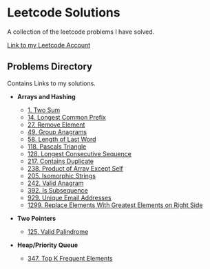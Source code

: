 # Leetcode Solutions
A collection of the leetcode problems I have solved.

[Link to my Leetcode Account](https://leetcode.com/jamespope/)

## Problems Directory
Contains Links to my solutions.
* **Arrays and Hashing**
  * [1. Two Sum](Arrays_And_Hashing/1_Two_Sum/solution.cpp)
  * [14. Longest Common Prefix](Arrays_And_Hashing/%2014_Longest_Common_Prefix/solution.cpp)
  * [27. Remove Element](Arrays_And_Hashing/27_Remove_Element/solution.cpp)
  * [49. Group Anagrams](Arrays_And_Hashing/49_Group_Anagrams/solution.cpp)
  * [58. Length of Last Word](Arrays_And_Hashing/58_Length_of_Last_Word/solution.cpp)
  * [118. Pascals Triangle](Arrays_And_Hashing/118_Pascals_Triangle/solution.cpp)
  * [128. Longest Consecutive Sequence](Arrays_And_Hashing/128_Longest_Consecutive_Sequence/solution.cpp)
  * [217. Contains Duplicate](Arrays_And_Hashing/217_Contains_Duplicate/solution.cpp)
  * [238. Product of Array Except Self](Arrays_And_Hashing/238_Product_Of_Array_Except_Self/Solution.cpp)
  * [205. Isomorphic Strings](Arrays_And_Hashing/205_Isomorphic_Strings/solution.cpp)
  * [242. Valid Anagram](Arrays_And_Hashing/242_Valid_Anagram/solution.cpp)
  * [392. Is Subsequence](Arrays_And_Hashing/392_Is_Subsequence/solution.cpp)
  * [929. Unique Email Addresses](Arrays_And_Hashing/929_Unique_Email_Addresses/solution.cpp)
  * [1299. Replace Elements With Greatest Elements on Right Side](Arrays_And_Hashing/1299_Replace_Elements_with_Greatest_Element_on_Right_Side/solution.cpp)

  
* **Two Pointers**
  * [125. Valid Palindrome](Two_Pointers/125_Valid_Palindrome/solution.cpp)

* **Heap/Priority Queue**
  * [347. Top K Frequent Elements](Heap_or_Priority_Queue/347_Top_K_Frequent_Elements/solution.cpp)


